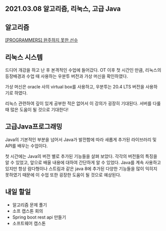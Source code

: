 ## 2021.03.08 알고리즘, 리눅스, 고급 Java

## 알고리즘

[[PROGRAMMERS] 완주하지 못한 선수](https://hyeonic.tistory.com/160)

## 리눅스 시스템

드디어 개강을 하고 난 후 본격적인 수업에 들어갔다. OT 이후 첫 시간인 만큼, 리눅스의 등장배경과 수업 때 사용하는 우분투 버전과 가상 머신을 확인하였다. 

가상 머신은 oracle 사의 virtual box를 사용하고, 우분투는 20.4 LTS 버전을 사용하기로 하였다. 

리눅스 관련하여 깊이 있게 공부한 적은 없어서 이 강의가 굉장히 기대된다. 서버를 다룰 때 많은 도움이 될 것으로 기대한다!

## 고급Java프로그래밍

Java의 기본적인 부분을 넘어서 Java가 발전함에 따라 새롭게 추가된 라이브러리 및 API를 배우는 수업이다. 

첫 시간에는 Java의 버전 별로 추가된 기능들을 살펴 보았다. 각각의 버전들의 특징을 알 수 있었고, 앞으로 배울 내용에 대하여 간단하게 알 수 있었다. Java를 계속 사용하고 있지만 항상 람다형이나 스트림과 같은 java 8에 추가된 다양한 기능들을 많이 익히지 못하였기 때문에 이 수업 또한 굉장한 도움이 될 것으로 예상된다.

## 내일 할일
 - 알고리즘 문제 풀기
 - 소프 캡스톤 회의
 - Spring boot rest api 만들기
 - 소프트웨어 캡스톤